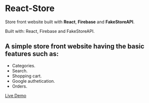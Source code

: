 # React-Store
Store front website built with **React**, **Firebase** and **FakeStoreAPI**.

Built with: React, Firebase and FakeStoreAPI.

## A simple store front website having the basic features such as:
- Categories.
- Search.
- Shopping cart.
- Google authetication.
- Orders.
  
[Live Demo](https://react-store123.netlify.app/)

